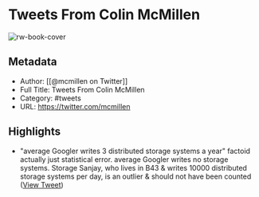 # Tweets From Colin McMillen

![rw-book-cover](https://pbs.twimg.com/profile_images/1409622471742038018/4dOBxbgF.jpg)

## Metadata
- Author: [[@mcmillen on Twitter]]
- Full Title: Tweets From Colin McMillen
- Category: #tweets
- URL: https://twitter.com/mcmillen

## Highlights
- "average Googler writes 3 distributed storage systems a year" factoid actually just statistical error. average Googler writes no storage systems. Storage Sanjay, who lives in B43 & writes 10000 distributed storage systems per day, is an outlier & should not have been counted ([View Tweet](https://twitter.com/mcmillen/status/1196457708926447618))

